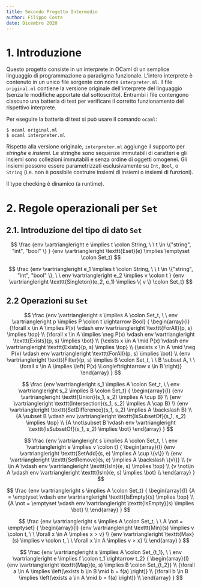 ```yaml
---
title: Secondo Progetto Intermedio
author: Filippo Costa
date: Dicembre 2020
---
```


# 1. Introduzione

Questo progetto consiste in un interprete in OCaml di un semplice linguaggio di programmazione a paradigma funzionale. L'intero interprete è contenuto in un unico file sorgente con nome `interpreter.ml`. Il file `original.ml` contiene la versione originale dell'interprete del linguaggio (senza le modifiche apportate dal sottoscritto). Entrambi i file contengono ciascuno una batteria di test per verificare il corretto funzionamento del rispettivo interprete.

Per eseguire la batteria di test si può usare il comando `ocaml`:

    $ ocaml original.ml
    $ ocaml interpreter.ml

Rispetto alla versione originale, `interpreter.ml` aggiunge il supporto per *stringhe* e *insiemi*. Le stringhe sono sequenze immutabili di caratteri e gli insiemi sono collezioni immutabili e senza ordine di oggetti omogenei. Gli insiemi possono essere parametrizzati esclusivamente su `Int`, `Bool`, o `String` (i.e. non è possibile costruire insiemi di insiemi o insiemi di funzioni).

Il type checking è dinamico (a runtime).

# 2. Regole operazionali per `Set`

## 2.1. Introduzione del tipo di dato `Set`

$$
\frac
    {env \vartriangleright e \implies t \colon String, \ \ t \in \{"string", "int", "bool" \} }
    {env \vartriangleright \texttt{Eset}(e) \implies \emptyset \colon Set_t}
$$

$$
\frac
    {env \vartriangleright e_1 \implies t \colon String, \ \ t \in \{"string", "int", "bool" \}, \ \ env \vartriangleright e_2 \implies v \colon t }
    {env \vartriangleright \texttt{Singleton}(e_2, e_1) \implies \{ v \} \colon Set_t}
$$

## 2.2 Operazioni su `Set`
$$
\frac
    {env \vartriangleright s \implies A \colon Set_t, \ \ env \vartriangleright p \implies P \colon t \rightarrow Bool}
    {
        \begin{array}{l}
        {\forall x \in A \implies P(x) \vdash env \vartriangleright \texttt{ForAll}(p, s) \implies \top} \\
        {\forall x \in A \implies \neg P(x) \vdash env \vartriangleright \texttt{Exists}(p, s) \implies \bot} \\
        {\exists x \in A \mid P(x) \vdash env \vartriangleright \texttt{Exists}(p, s) \implies \top} \\
        {\exists x \in A \mid \neg P(x) \vdash env \vartriangleright \texttt{ForAll}(p, s) \implies \bot} \\
        {env \vartriangleright \texttt{Filter}(p, s) \implies B \colon Set_t, \ \ B \subset A, \ \ \forall x \in A \implies \left( P(x) \Longleftrightarrow x \in B \right)}
        \end{array}
    }
$$

$$
\frac
    {env \vartriangleright s_1 \implies A \colon Set_t, \ \ env \vartriangleright s_2 \implies B \colon Set_t}
    {
        \begin{array}{l}
        {env \vartriangleright \texttt{Union}(s_1, s_2) \implies A \cup B} \\
        {env \vartriangleright \texttt{Intersection}(s_1, s_2) \implies A \cap B} \\
        {env \vartriangleright \texttt{SetDifference}(s_1, s_2) \implies A \backslash B} \\
        {A \subset B \vdash env \vartriangleright \texttt{IsSubsetOf}(s_1, s_2) \implies \top} \\
        {A \not\subset B \vdash env \vartriangleright \texttt{IsSubsetOf}(s_1, s_2) \implies \bot}
        \end{array}
    }
$$

$$
\frac
    {env \vartriangleright s \implies A \colon Set_t, \ \ env \vartriangleright e \implies v \colon t}
    {
        \begin{array}{l}
        {env \vartriangleright \texttt{SetAdd}(s, e) \implies A \cup \{v\}} \\
        {env \vartriangleright \texttt{SetRemove}(s, e) \implies A \backslash \{v\}} \\
        {v \in A \vdash env \vartriangleright \texttt{IsIn}(e, s) \implies \top} \\
        {v \not\in A \vdash env \vartriangleright \texttt{IsIn}(e, s) \implies \bot} \\
        \end{array}
    }
$$

$$
\frac
    {env \vartriangleright s \implies A \colon Set_t}
    {
        \begin{array}{l}
        {A = \emptyset \vdash env \vartriangleright \texttt{IsEmpty}(s) \implies \top} \\
        {A \not = \emptyset \vdash env \vartriangleright \texttt{IsEmpty}(s) \implies \bot} \\
        \end{array}
    }
$$

$$
\frac
    {env \vartriangleright s \implies A \colon Set_t, \ \ A \not = \emptyset}
    {
        \begin{array}{l}
        {env \vartriangleright \texttt{Min}(s) \implies v \colon t, \ \ \forall x \in A \implies x > v} \\
        {env \vartriangleright \texttt{Max}(s) \implies v \colon t, \ \ \forall x \in A \implies v > x} \\
        \end{array}
    }
$$

$$
\frac
    {env \vartriangleright s \implies A \colon Set_{t_1}, \ \ env \vartriangleright e \implies f \colon t_1 \rightarrow t_2}
    {
        \begin{array}{l}
        {env \vartriangleright \texttt{Map}(e, s) \implies B \colon Set_{t_2}} \\
        {\forall a \in A \implies \left(\exists b \in B \mid b = f(a) \right)} \\
        {\forall b \in B \implies \left(\exists a \in A \mid b = f(a) \right)} \\
        \end{array}
    }
$$